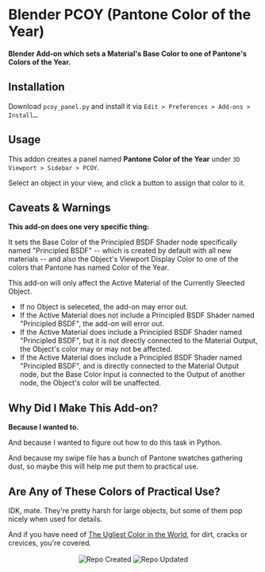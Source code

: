 # Blender PCOY (Pantone Color of the Year)

**Blender Add-on which sets a Material's Base Color to one of Pantone's Colors of the Year.**

<!-- ![Blender QLE Screenshot](https://github.com/don1138/blender-qmm/blob/main/blender-qmm.jpg) -->

## Installation

Download ``pcoy_panel.py`` and install it via ``Edit > Preferences > Add-ons > Install…``.

## Usage

This addon creates a panel named **Pantone Color of the Year** under ``3D Viewport > Sidebar > PCOY``.

Select an object in your view, and click a button to assign that color to it.

## Caveats & Warnings

**This add-on does one very specific thing:**

It sets the Base Color of the Principled BSDF Shader node specifically named "Principled BSDF" -- which is created by default with all new materials -- and also the Object's Viewport Display Color to one of the colors that Pantone has named Color of the Year.

This add-on will only affect the Active Material of the Currently Sleected Object.

- If no Object is seleceted, the add-on may error out.
- If the Active Material does not include a Principled BSDF Shader named "Principled BSDF", the add-on will error out.
- If the Active Material does include a Principled BSDF Shader named "Principled BSDF", but it is not directly connected to the Material Output, the Object's color may or may not be affected.
- If the Active Material does include a Principled BSDF Shader named "Principled BSDF", and is directly connected to the Material Output node, but the Base Color Input is connected to the Output of another node, the Object's color will be unaffected.

## Why Did I Make This Add-on?

**Because I wanted to.**

And because I wanted to figure out how to do this task in Python.

And because my swipe file has a bunch of Pantone swatches gathering dust, so maybe this will help me put them to practical use.

## Are Any of These Colors of Practical Use?

IDK, mate. They're pretty harsh for large objects, but some of them pop nicely when used for details.

And if you have need of [The Ugliest Color in the World](https://www.huffpost.com/entry/ugliest-color-pantone_n_57570df6e4b0ca5c7b504538), for dirt, cracks or crevices, you're covered.

<!-- ## Online Presence

- [Artstation](https://www.artstation.com/marketplace/p/p88LG/blender-qmm-quick-metal-materials)
- [Blender Addons](https://blender-addons.org/quick-metal-materials/)
- [Blender Artists Thread](https://blenderartists.org/t/blender-qmm-quick-metal-materials-free-addon/1290433)
- [Gumroad](https://gumroad.com/l/blender-qmm) -->

<p align="center">
  <img align="center" src="https://badges.pufler.dev/created/don1138/blender-pcoy?style=for-the-badge&colorA=222&colorB=48684b" alt="Repo Created">
  <img align="center" src="https://badges.pufler.dev/updated/don1138/blender-pcoy?style=for-the-badge&colorA=222&colorB=48684b" alt="Repo Updated">
</p>

